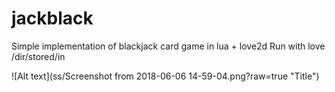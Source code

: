 # jackblack
Simple implementation of blackjack card game in lua + love2d
Run with love /dir/stored/in

![Alt text](ss/Screenshot from 2018-06-06 14-59-04.png?raw=true "Title")
